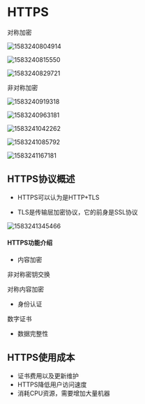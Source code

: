 # HTTPS

对称加密

![1583240804914](C:\Users\刘如刚\AppData\Roaming\Typora\typora-user-images\1583240804914.png)

![1583240815550](C:\Users\刘如刚\AppData\Roaming\Typora\typora-user-images\1583240815550.png)

![1583240829721](C:\Users\刘如刚\AppData\Roaming\Typora\typora-user-images\1583240829721.png)

非对称加密

![1583240919318](C:\Users\刘如刚\AppData\Roaming\Typora\typora-user-images\1583240919318.png)

![1583240963181](C:\Users\刘如刚\AppData\Roaming\Typora\typora-user-images\1583240963181.png)

![1583241042262](C:\Users\刘如刚\AppData\Roaming\Typora\typora-user-images\1583241042262.png)

![1583241085792](C:\Users\刘如刚\AppData\Roaming\Typora\typora-user-images\1583241085792.png)

![1583241167181](C:\Users\刘如刚\AppData\Roaming\Typora\typora-user-images\1583241167181.png)

## HTTPS协议概述

+ HTTPS可以认为是HTTP+TLS

+ TLS是传输层加密协议，它的前身是SSL协议

![1583241345466](C:\Users\刘如刚\AppData\Roaming\Typora\typora-user-images\1583241345466.png)

#### HTTPS功能介绍

+ 内容加密

非对称密钥交换

对称内容加密

+ 身份认证

数字证书

+ 数据完整性

## HTTPS使用成本

+ 证书费用以及更新维护
+ HTTPS降低用户访问速度
+ 消耗CPU资源，需要增加大量机器

